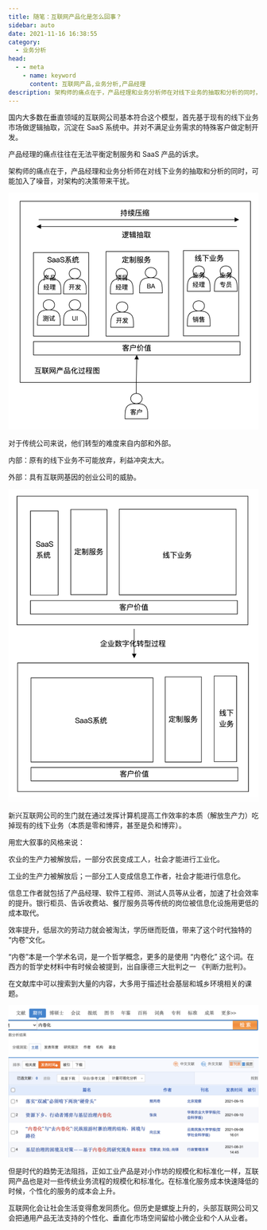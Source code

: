 ```yaml
---
title: 随笔：互联网产品化是怎么回事？
sidebar: auto
date: 2021-11-16 16:38:55
category: 
  - 业务分析
head:
  - - meta
    - name: keyword
      content: 互联网产品,业务分析,产品经理
description: 架构师的痛点在于，产品经理和业务分析师在对线下业务的抽取和分析的同时，可能加入了噪音，对架构的决策带来干扰。
---
```




国内大多数在垂直领域的互联网公司基本符合这个模型，首先基于现有的线下业务市场做逻辑抽取，沉淀在 SaaS 系统中。并对不满足业务需求的特殊客户做定制开发。

产品经理的痛点往往在无法平衡定制服务和 SaaS 产品的诉求。

架构师的痛点在于，产品经理和业务分析师在对线下业务的抽取和分析的同时，可能加入了噪音，对架构的决策带来干扰。

![image-20210922110921813](./product-process/image-20210922110921813.png)


对于传统公司来说，他们转型的难度来自内部和外部。

内部：原有的线下业务不可能放弃，利益冲突太大。

外部：具有互联网基因的创业公司的威胁。

![image-20210922110936823](./product-process/image-20210922110936823.png)

新兴互联网公司的生门就在通过发挥计算机提高工作效率的本质（解放生产力）吃掉现有的线下业务（本质是零和博弈，甚至是负和博弈）。

用宏大叙事的风格来说：



农业的生产力被解放后，一部分农民变成工人，社会才能进行工业化。

工业的生产力被解放后；一部分工人变成信息工作者，社会才能进行信息化。



信息工作者就包括了产品经理、软件工程师、测试人员等从业者，加速了社会效率的提升。银行柜员、告诉收费站、餐厅服务员等传统的岗位被信息化设施用更低的成本取代。

效率提升，低层次的劳动力就会被淘汰，学历继而贬值，带来了这个时代独特的 “内卷”文化。

“内卷”本是一个学术名词，是一个哲学概念，更多的是使用 “内卷化” 这个词。在西方的哲学史材料中有时候会被提到，出自康德三大批判之一 《判断力批判》。

在文献库中可以搜索到大量的内容，大多用于描述社会基层和城乡环境相关的课题。

![image-20210922124029224](./product-process/image-20210922124029224.png)

但是时代的趋势无法阻挡，正如工业产品是对小作坊的规模化和标准化一样，互联网产品也是对一些传统业务流程的规模化和标准化。在标准化服务成本快速降低的时候，个性化的服务的成本会上升。

互联网化会让社会生活变得愈发同质化。但历史是螺旋上升的，头部互联网公司又会把通用产品无法支持的个性化、垂直化市场空间留给小微企业和个人从业者。

